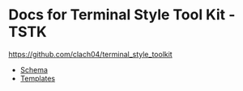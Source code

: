 # Docs for Terminal Style Tool Kit - TSTK

https://github.com/clach04/terminal_style_toolkit

  * [Schema](schema.md)
  * [Templates](templates.md)
